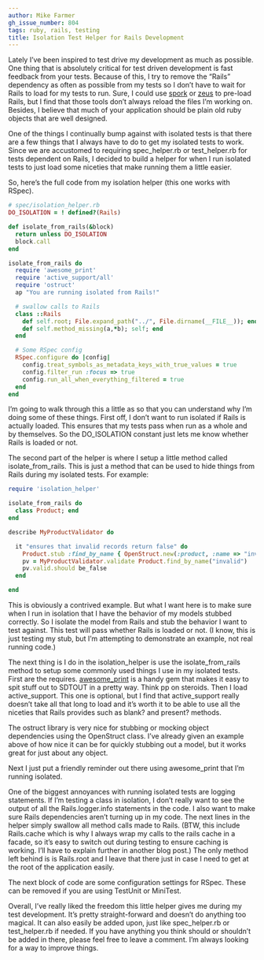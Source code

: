 ```yaml
---
author: Mike Farmer
gh_issue_number: 804
tags: ruby, rails, testing
title: Isolation Test Helper for Rails Development
---
```




Lately I’ve been inspired to test drive my development as much as possible. One thing that is absolutely critical for test driven development is fast feedback from your tests. Because of this, I try to remove the “Rails” dependency as often as possible from my tests so I don’t have to wait for Rails to load for my tests to run. Sure, I could use [spork](https://github.com/sporkrb/spork) or [zeus](https://github.com/burke/zeus) to pre-load Rails, but I find that those tools don’t always reload the files I’m working on. Besides, I believe that much of your application should be plain old ruby objects that are well designed.

One of the things I continually bump against with isolated tests is that there are a few things that I always have to do to get my isolated tests to work. Since we are accustomed to requiring spec_helper.rb or test_helper.rb for tests dependent on Rails, I decided to build a helper for when I run isolated tests to just load some niceties that make running them a little easier.

So, here’s the full code from my isolation helper (this one works with RSpec).

```ruby
# spec/isolation_helper.rb
DO_ISOLATION = ! defined?(Rails)

def isolate_from_rails(&block)
  return unless DO_ISOLATION
  block.call
end

isolate_from_rails do
  require 'awesome_print'
  require 'active_support/all'
  require 'ostruct'
  ap "You are running isolated from Rails!"

  # swallow calls to Rails
  class ::Rails
    def self.root; File.expand_path("../", File.dirname(__FILE__)); end
    def self.method_missing(a,*b); self; end
  end

  # Some RSpec config
  RSpec.configure do |config|
    config.treat_symbols_as_metadata_keys_with_true_values = true
    config.filter_run :focus => true
    config.run_all_when_everything_filtered = true
  end
end
```

I’m going to walk through this a little as so that you can understand why I’m doing some of these things. First off, I don’t want to run isolated if Rails is actually loaded. This ensures that my tests pass when run as a whole and by themselves. So the DO_ISOLATION constant just lets me know whether Rails is loaded or not.

The second part of the helper is where I setup a little method called isolate_from_rails. This is just a method that can be used to hide things from Rails during my isolated tests. For example:

```ruby
require 'isolation_helper'

isolate_from_rails do 
  class Product; end
end

describe MyProductValidator do

  it "ensures that invalid records return false" do
    Product.stub :find_by_name { OpenStruct.new(:product, :name => "invalid", :valid => false) }
    pv = MyProductValidator.validate Product.find_by_name("invalid")
    pv.valid.should be_false
  end

end
```

This is obviously a contrived example. But what I want here is to make sure when I run in isolation that I have the behavior of my models stubbed correctly. So I isolate the model from Rails and stub the behavior I want to test against. This test will pass whether Rails is loaded or not. (I know, this is just testing my stub, but I’m attempting to demonstrate an example, not real running code.)

The next thing is I do in the isolation_helper is use the isolate_from_rails method to setup some commonly used things I use in my isolated tests. First are the requires. [awesome_print](https://github.com/michaeldv/awesome_print) is a handy gem that makes it easy to spit stuff out to SDTOUT in a pretty way. Think pp on steroids. Then I load active_support. This one is optional, but I find that active_support really doesn’t take all that long to load and it’s worth it to be able to use all the niceties that Rails provides such as blank? and present? methods.

The ostruct library is very nice for stubbing or mocking object dependencies using the OpenStruct class. I’ve already given an example above of how nice it can be for quickly stubbing out a model, but it works great for just about any object.

Next I just put a friendly reminder out there using awesome_print that I’m running isolated.

One of the biggest annoyances with running isolated tests are logging statements. If I’m testing a class in isolation, I don’t really want to see the output of all the Rails.logger.info statements in the code. I also want to make sure Rails dependencies aren’t turning up in my code. The next lines in the helper simply swallow all method calls made to Rails. (BTW, this include Rails.cache which is why I always wrap my calls to the rails cache in a facade, so it’s easy to switch out during testing to ensure caching is working. I’ll have to explain further in another blog post.) The only method left behind is is Rails.root and I leave that there just in case I need to get at the root of the application easily.

The next block of code are some configuration settings for RSpec. These can be removed if you are using TestUnit or MiniTest.

Overall, I’ve really liked the freedom this little helper gives me during my test development. It’s pretty straight-forward and doesn’t do anything too magical. It can also easily be added upon, just like spec_helper.rb or test_helper.rb if needed. If you have anything you think should or shouldn’t be added in there, please feel free to leave a comment. I’m always looking for a way to improve things.



